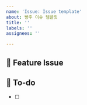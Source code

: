 ```yaml
---
name: 'Issue: Issue template'
about: 빵주 이슈 템플릿
title: ''
labels: ''
assignees: ''

---
```


## 📌 Feature Issue
<!-- 구현할 기능에 대한 내용을 설명해주세요. -->


## 📝 To-do
<!-- 해야 할 일들을 적어주세요. -->

- [ ] 
